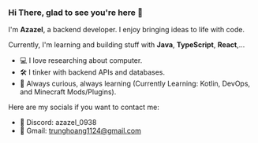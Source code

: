 ### Hi There, glad to see you're here 👋
I'm **Azazel**, a backend developer. I enjoy bringing ideas to life with code.

Currently, I'm learning and building stuff with **Java**, **TypeScript**, **React**,... 
- 💻 I love researching about computer.
- 🛠️ I tinker with backend APIs and databases.
- 🌱 Always curious, always learning (Currently Learning: Kotlin, DevOps, and Minecraft Mods/Plugins).

Here are my socials if you want to contact me:

- 💬 Discord: azazel_0938
- 📧 Gmail: trunghoang1124@gmail.com
